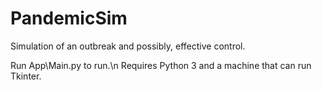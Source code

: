 # PandemicSim
Simulation of an outbreak and possibly, effective control.

Run App\Main.py to run.\n
Requires Python 3 and a machine that can run Tkinter.
